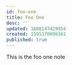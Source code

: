 ```yaml
---
id: foo-one
title: Foo One
desc: ''
updated: 1608147429954
created: 1595170096361
published: true
---
```


This is the foo one note
